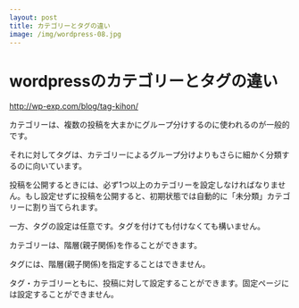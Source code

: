 ```yaml
---
layout: post
title: カテゴリーとタグの違い
image: /img/wordpress-08.jpg
---
```


# wordpressのカテゴリーとタグの違い

http://wp-exp.com/blog/tag-kihon/

カテゴリーは、複数の投稿を大まかにグループ分けするのに使われるのが一般的です。   

それに対してタグは、カテゴリーによるグループ分けよりもさらに細かく分類するのに向いています。   


投稿を公開するときには、必ず1つ以上のカテゴリーを設定しなければなりません。もし設定せずに投稿を公開すると、初期状態では自動的に「未分類」カテゴリーに割り当てられます。   


一方、タグの設定は任意です。タグを付けても付けなくても構いません。   



カテゴリーは、階層(親子関係)を作ることができます。   


タグには、階層(親子関係)を指定することはできません。   


タグ・カテゴリーともに、投稿に対して設定することができます。固定ページには設定することができません。   
